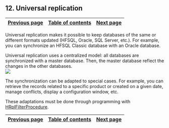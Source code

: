 
## 12. Universal replication
			

| [Previous page](../Concepts_WD/1410087060.md) | [Table of contents](../Concepts_WD/1410087098.md) | [Next page](../Concepts_WD/1410087062.md) |
| --- | --- | --- |



<a name="NOTE1"></a>
<a name="NOTE1_1"></a>
Universal replication makes it possible to keep databases of the same or different formats updated (HFSQL, Oracle, SQL Server, etc.). For example, you can synchronize an HFSQL Classic database with an Oracle database.

Universal replication uses a centralized model: all databases are synchronized with a master database. Then, the master database reflect the changes in the other databases.
<br>![](https://doc.pcsoft.fr/en-US/images/image.awp?langid=3&name=Replication_Bdd.gif)


The synchronization can be adapted to special cases. For example, you can retrieve the records related to a specific product or created on a given date, manage conflicts, display a configuration window, etc.

These adaptations must be done through programming with [HRplFilterProcedure](../WDLang4/3044300.md).

| [Previous page](../Concepts_WD/1410087060.md) | [Table of contents](../Concepts_WD/1410087098.md) | [Next page](../Concepts_WD/1410087062.md) |
| --- | --- | --- |




